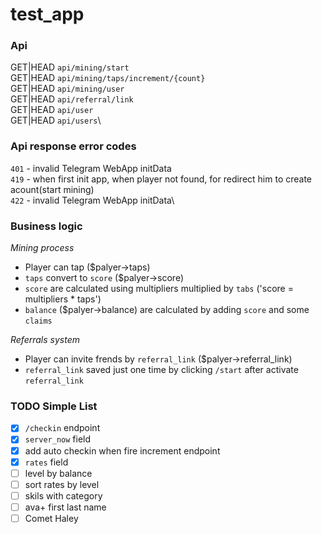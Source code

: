 # test_app

### Api

GET|HEAD `api/mining/start`\
GET|HEAD `api/mining/taps/increment/{count}`\
GET|HEAD `api/mining/user`\
GET|HEAD `api/referral/link`\
GET|HEAD `api/user`\
GET|HEAD `api/users`\

### Api response error codes

`401` - invalid Telegram WebApp initData\
`419` - when first init app, when player not found, for redirect him to create acount(start mining)\
`422` - invalid Telegram WebApp initData\

### Business logic

*Mining process*
- Player can tap ($palyer->taps)
- `taps` convert to `score` ($palyer->score) 
- `score` are calculated using multipliers multiplied by `tabs` ('score = multipliers * taps')
- `balance` ($palyer->balance) are calculated by adding `score` and some `claims`

*Referrals system*
- Player can invite frends by `referral_link` ($palyer->referral_link)
- `referral_link` saved just one time by clicking `/start` after activate `referral_link`


### TODO Simple List

- [x] `/checkin` endpoint
- [x] `server_now` field
- [x] add auto checkin when fire increment endpoint
- [x] `rates` field
- [ ] level by balance
- [ ] sort rates by level
- [ ] skils with category
- [ ] ava+ first last name
- [ ] Comet Haley
